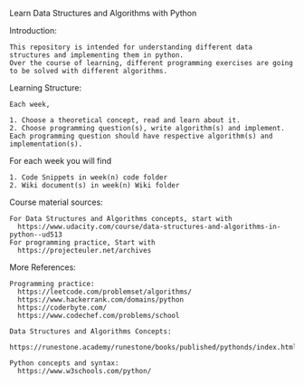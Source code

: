 Learn Data Structures and Algorithms with Python

Introduction:

    This repository is intended for understanding different data structures and implementing them in python.
    Over the course of learning, different programming exercises are going to be solved with different algorithms.

Learning Structure:

    Each week,
  
    1. Choose a theoretical concept, read and learn about it.
    2. Choose programming question(s), write algorithm(s) and implement. Each programming question should have respective algorithm(s) and implementation(s).

   For each week you will find

    1. Code Snippets in week(n) code folder
    2. Wiki document(s) in week(n) Wiki folder

Course material sources:

    For Data Structures and Algorithms concepts, start with 
      https://www.udacity.com/course/data-structures-and-algorithms-in-python--ud513
    For programming practice, Start with 
      https://projecteuler.net/archives

More References:

    Programming practice:
      https://leetcode.com/problemset/algorithms/
      https://www.hackerrank.com/domains/python
      https://coderbyte.com/
      https://www.codechef.com/problems/school
      
    Data Structures and Algorithms Concepts:
      https://runestone.academy/runestone/books/published/pythonds/index.html

    Python concepts and syntax:
      https://www.w3schools.com/python/
